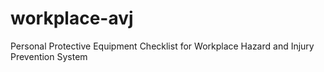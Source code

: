 # workplace-avj
Personal Protective Equipment Checklist for Workplace Hazard and Injury Prevention System

